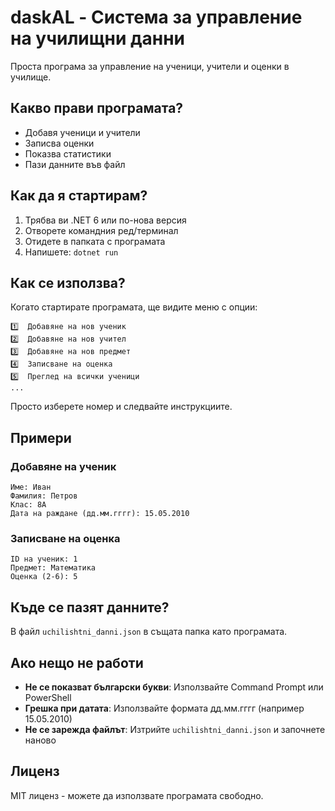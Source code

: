 # daskAL - Система за управление на училищни данни

Проста програма за управление на ученици, учители и оценки в училище.

## Какво прави програмата?

- Добавя ученици и учители
- Записва оценки
- Показва статистики
- Пази данните във файл

## Как да я стартирам?

1. Трябва ви .NET 6 или по-нова версия
2. Отворете командния ред/терминал
3. Отидете в папката с програмата
4. Напишете: `dotnet run`

## Как се използва?

Когато стартирате програмата, ще видите меню с опции:

```
1️⃣  Добавяне на нов ученик
2️⃣  Добавяне на нов учител
3️⃣  Добавяне на нов предмет
4️⃣  Записване на оценка
5️⃣  Преглед на всички ученици
...
```

Просто изберете номер и следвайте инструкциите.

## Примери

### Добавяне на ученик
```
Име: Иван
Фамилия: Петров
Клас: 8А
Дата на раждане (дд.мм.гггг): 15.05.2010
```

### Записване на оценка
```
ID на ученик: 1
Предмет: Математика
Оценка (2-6): 5
```

## Къде се пазят данните?

В файл `uchilishtni_danni.json` в същата папка като програмата.

## Ако нещо не работи

- **Не се показват български букви**: Използвайте Command Prompt или PowerShell
- **Грешка при датата**: Използвайте формата дд.мм.гггг (например 15.05.2010)
- **Не се зарежда файлът**: Изтрийте `uchilishtni_danni.json` и започнете наново

## Лиценз

MIT лиценз - можете да използвате програмата свободно.